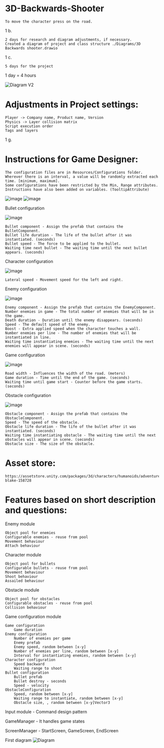 # 3D-Backwards-Shooter
    To move the character press on the road.

1 b.

    2 days for research and diagram adjustments, if necessary.
    Created a diagram of project and class structure ./Diagrams/3D Backwards shooter.drawio

1 c.

    5 days for the project

1 day = 4 hours

![Diagram V2](https://user-images.githubusercontent.com/37576450/115917848-6c514780-a47f-11eb-84b7-f2dbe6d2566e.png)
# Adjustments in Project settings:
    Player -> Company name, Product name, Version
    Physics -> Layer collision matrix
    Script execution order
    Tags and layers
1 g. 
# Instructions for Game Designer:

    The configuration files are in Resources/Configurations folder. 
    Wherever there is an interval, a value will be randomly extracted each time. [minimum, maximum]. 
    Some configurations have been restricted by the Min, Range attributes.
    Instructions have also been added on variables. (TooltipAttribute)
![image](https://user-images.githubusercontent.com/37576450/115886994-25049000-a45a-11eb-93b0-271c39b83f7a.png)
![image](https://user-images.githubusercontent.com/37576450/115911948-68212c00-a477-11eb-94b6-2827ac73079e.png)

Bullet configuration 

![image](https://user-images.githubusercontent.com/37576450/115887868-06eb5f80-a45b-11eb-8095-9e1761971122.png)

    Bullet component - Assign the prefab that contains the BulletComponent.
    Bullet life duration - The life of the bullet after it was instantiated. (seconds)
    Bullet speed - The force to be applied to the bullet.
    Waiting time next bullet - The waiting time until the next bullet appears. (seconds)
Character configuration 

![image](https://user-images.githubusercontent.com/37576450/115887995-1f5b7a00-a45b-11eb-8a84-71fba3776f52.png)

    Lateral speed - Movement speed for the left and right.
Enemy configuration

![image](https://user-images.githubusercontent.com/37576450/115888053-2a160f00-a45b-11eb-825c-eb9ce95627ca.png)

    Enemy component - Assign the prefab that contains the EnemyComponent.
    Number enemies in game - The total number of enemies that will be in the game.
    Death duration - Duration until the enemy disappears. (seconds)
    Speed - The default speed of the enemy.
    Boost - Extra applied speed when the character touches a wall.
    Number enemies per line - The number of enemies that will be instantiated in line.
    Waiting time instantiating enemies - The waiting time until the next enemies will appear in scene. (seconds)
    
Game configuration

![image](https://user-images.githubusercontent.com/37576450/115888300-706b6e00-a45b-11eb-9b1d-b372ab766a55.png)

    Road width - Influences the width of the road. (meters)
    Game duration - Time until the end of the game. (seconds)
    Waiting time until game start - Counter before the game starts. (seconds)
    
Obstacle configuration

![image](https://user-images.githubusercontent.com/37576450/115888382-8842f200-a45b-11eb-95ed-cf71be455b55.png)

    Obstacle component - Assign the prefab that contains the ObstacleComponent.
    Speed - The speed of the obstacle.
    Obstacle life duration - The life of the bullet after it was instantiated. (seconds)
    Waiting time instantiating obstacle - The waiting time until the next obstacles will appear in scene. (seconds)
    Obstacle size - The size of the obstacle.

# Asset store:
    https://assetstore.unity.com/packages/3d/characters/humanoids/adventurer-blake-158728


# Features based on short description and questions:

Enemy module

    Object pool for enemies
    Configurable enemies - reuse from pool
    Movement behaviour
    Attach behaviour

Character module

    Object pool for bullets
    Configurable bullets - reuse from pool
    Movement behaviour
    Shoot behaviour
    Assailed behaviour

Obstacle module

    Object pool for obstacles
    Configurable obstacles - reuse from pool
    Collision behaviour

Game configuration module

    Game configuration
        Game duration
    Enemy configuration
        Number of enemies per game
        Enemy prefab
        Enemy speed, random between [x-y]
        Number of enemies per line, random between [x-y]
        Interval for instantiating enemies, random between [x-y]
    Character configuration
        Speed backward
        Waiting range to shoot
    Bullet configuration
        Bullet prefab
        Bullet destroy - seconds
        Speed - velocity
    ObstacleConfiguration
        Speed, random between [x-y]
        Waiting range to instantiate, random between [x-y]
        Obstacle size, , random between [x-y]Vector3

Input module - Command design pattern

GameManager - It handles game states

ScreenManager - StartScreen, GameScreen, EndScreen

First diagram
![Diagram](https://user-images.githubusercontent.com/37576450/115350810-3cbfe800-a1be-11eb-850e-db2fcf910eb2.png)

